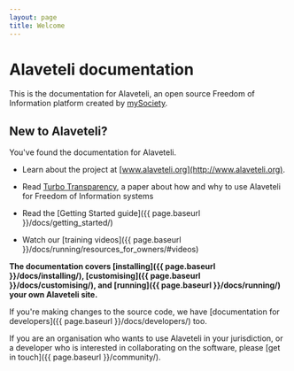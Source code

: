 ```yaml
---
layout: page
title: Welcome
---
```


# Alaveteli documentation

<p class="lead">
  This is the documentation for Alaveteli,
  an open source Freedom of Information platform
  created by <a href="https://www.mysociety.org">mySociety</a>.
</p>

## New to Alaveteli?

You've found the documentation for Alaveteli.

* Learn about the project at [www.alaveteli.org](http://www.alaveteli.org).

* Read [Turbo Transparency](/assets/files/Turbo-Transparency-v1.0.pdf), a paper about how and why to use Alaveteli for Freedom of Information systems

* Read the [Getting Started guide]({{ page.baseurl }}/docs/getting_started/)

* Watch our [training videos]({{ page.baseurl }}/docs/running/resources_for_owners/#videos)

**The documentation covers
[installing]({{ page.baseurl }}/docs/installing/),
[customising]({{ page.baseurl }}/docs/customising/), and
[running]({{ page.baseurl }}/docs/running/) your own Alaveteli site.**

If you're making changes to the source code, we have
[documentation for developers]({{ page.baseurl }}/docs/developers/) too.

If you are an organisation who wants to use Alaveteli in your jurisdiction, or a developer who is interested in collaborating on the software, please
[get in touch]({{ page.baseurl }}/community/).
